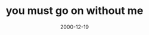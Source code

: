 ---
layout: base.njk
title : 'you must go on without me' 
view_title : 'you must go on without me' 
year : '2000' 
date : '2000-12-19' 
img_file : '/drawing/goonwith.png' 
html_file : 'goonwith' 
next_html : 'godsay.html' 
year_order : '599' 
permalink : "title/{{html_file}}.html"
---
